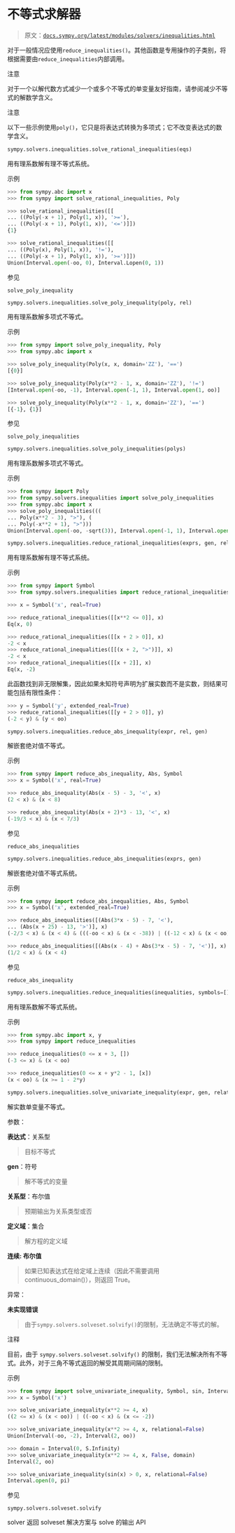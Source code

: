 # 不等式求解器

> 原文：[`docs.sympy.org/latest/modules/solvers/inequalities.html`](https://docs.sympy.org/latest/modules/solvers/inequalities.html)

对于一般情况应使用`reduce_inequalities()`。其他函数是专用操作的子类别，将根据需要由`reduce_inequalities`内部调用。

注意

对于一个以解代数方式减少一个或多个不等式的单变量友好指南，请参阅减少不等式的解数学含义。

注意

以下一些示例使用`poly()`，它只是将表达式转换为多项式；它不改变表达式的数学含义。

```py
sympy.solvers.inequalities.solve_rational_inequalities(eqs)
```

用有理系数解有理不等式系统。

示例

```py
>>> from sympy.abc import x
>>> from sympy import solve_rational_inequalities, Poly 
```

```py
>>> solve_rational_inequalities([[
... ((Poly(-x + 1), Poly(1, x)), '>='),
... ((Poly(-x + 1), Poly(1, x)), '<=')]])
{1} 
```

```py
>>> solve_rational_inequalities([[
... ((Poly(x), Poly(1, x)), '!='),
... ((Poly(-x + 1), Poly(1, x)), '>=')]])
Union(Interval.open(-oo, 0), Interval.Lopen(0, 1)) 
```

参见

`solve_poly_inequality`

```py
sympy.solvers.inequalities.solve_poly_inequality(poly, rel)
```

用有理系数解多项式不等式。

示例

```py
>>> from sympy import solve_poly_inequality, Poly
>>> from sympy.abc import x 
```

```py
>>> solve_poly_inequality(Poly(x, x, domain='ZZ'), '==')
[{0}] 
```

```py
>>> solve_poly_inequality(Poly(x**2 - 1, x, domain='ZZ'), '!=')
[Interval.open(-oo, -1), Interval.open(-1, 1), Interval.open(1, oo)] 
```

```py
>>> solve_poly_inequality(Poly(x**2 - 1, x, domain='ZZ'), '==')
[{-1}, {1}] 
```

参见

`solve_poly_inequalities`

```py
sympy.solvers.inequalities.solve_poly_inequalities(polys)
```

用有理系数解多项式不等式。

示例

```py
>>> from sympy import Poly
>>> from sympy.solvers.inequalities import solve_poly_inequalities
>>> from sympy.abc import x
>>> solve_poly_inequalities(((
... Poly(x**2 - 3), ">"), (
... Poly(-x**2 + 1), ">")))
Union(Interval.open(-oo, -sqrt(3)), Interval.open(-1, 1), Interval.open(sqrt(3), oo)) 
```

```py
sympy.solvers.inequalities.reduce_rational_inequalities(exprs, gen, relational=True)
```

用有理系数解有理不等式系统。

示例

```py
>>> from sympy import Symbol
>>> from sympy.solvers.inequalities import reduce_rational_inequalities 
```

```py
>>> x = Symbol('x', real=True) 
```

```py
>>> reduce_rational_inequalities([[x**2 <= 0]], x)
Eq(x, 0) 
```

```py
>>> reduce_rational_inequalities([[x + 2 > 0]], x)
-2 < x
>>> reduce_rational_inequalities([[(x + 2, ">")]], x)
-2 < x
>>> reduce_rational_inequalities([[x + 2]], x)
Eq(x, -2) 
```

此函数找到非无限解集，因此如果未知符号声明为扩展实数而不是实数，则结果可能包括有限性条件：

```py
>>> y = Symbol('y', extended_real=True)
>>> reduce_rational_inequalities([[y + 2 > 0]], y)
(-2 < y) & (y < oo) 
```

```py
sympy.solvers.inequalities.reduce_abs_inequality(expr, rel, gen)
```

解嵌套绝对值不等式。

示例

```py
>>> from sympy import reduce_abs_inequality, Abs, Symbol
>>> x = Symbol('x', real=True) 
```

```py
>>> reduce_abs_inequality(Abs(x - 5) - 3, '<', x)
(2 < x) & (x < 8) 
```

```py
>>> reduce_abs_inequality(Abs(x + 2)*3 - 13, '<', x)
(-19/3 < x) & (x < 7/3) 
```

参见

`reduce_abs_inequalities`

```py
sympy.solvers.inequalities.reduce_abs_inequalities(exprs, gen)
```

解嵌套绝对值不等式系统。

示例

```py
>>> from sympy import reduce_abs_inequalities, Abs, Symbol
>>> x = Symbol('x', extended_real=True) 
```

```py
>>> reduce_abs_inequalities([(Abs(3*x - 5) - 7, '<'),
... (Abs(x + 25) - 13, '>')], x)
(-2/3 < x) & (x < 4) & (((-oo < x) & (x < -38)) | ((-12 < x) & (x < oo))) 
```

```py
>>> reduce_abs_inequalities([(Abs(x - 4) + Abs(3*x - 5) - 7, '<')], x)
(1/2 < x) & (x < 4) 
```

参见

`reduce_abs_inequality`

```py
sympy.solvers.inequalities.reduce_inequalities(inequalities, symbols=[])
```

用有理系数解不等式系统。

示例

```py
>>> from sympy.abc import x, y
>>> from sympy import reduce_inequalities 
```

```py
>>> reduce_inequalities(0 <= x + 3, [])
(-3 <= x) & (x < oo) 
```

```py
>>> reduce_inequalities(0 <= x + y*2 - 1, [x])
(x < oo) & (x >= 1 - 2*y) 
```

```py
sympy.solvers.inequalities.solve_univariate_inequality(expr, gen, relational=True, domain=Reals, continuous=False)
```

解实数单变量不等式。

参数：

**表达式**：关系型

> 目标不等式

**gen**：符号

> 解不等式的变量

**关系型**：布尔值

> 预期输出为关系类型或否

**定义域**：集合

> 解方程的定义域

**连续: 布尔值**

> 如果已知表达式在给定域上连续（因此不需要调用 continuous_domain()），则返回 True。

异常：

**未实现错误**

> 由于`sympy.solvers.solveset.solvify()`的限制，无法确定不等式的解。

注释

目前，由于 `sympy.solvers.solveset.solvify()` 的限制，我们无法解决所有不等式。此外，对于三角不等式返回的解受其周期间隔的限制。

示例

```py
>>> from sympy import solve_univariate_inequality, Symbol, sin, Interval, S
>>> x = Symbol('x') 
```

```py
>>> solve_univariate_inequality(x**2 >= 4, x)
((2 <= x) & (x < oo)) | ((-oo < x) & (x <= -2)) 
```

```py
>>> solve_univariate_inequality(x**2 >= 4, x, relational=False)
Union(Interval(-oo, -2), Interval(2, oo)) 
```

```py
>>> domain = Interval(0, S.Infinity)
>>> solve_univariate_inequality(x**2 >= 4, x, False, domain)
Interval(2, oo) 
```

```py
>>> solve_univariate_inequality(sin(x) > 0, x, relational=False)
Interval.open(0, pi) 
```

参见

`sympy.solvers.solveset.solvify`

solver 返回 solveset 解决方案与 solve 的输出 API
